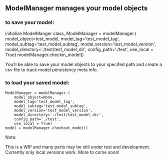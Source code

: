 ## ModelManager manages your model objects


### to save your model: 

initialize ModelManger class,
    ModelManager = modelManager.(
        model_object=test_model,
        model_tag='test_model_tag',
        model_subtag='test_model_subtag',
        model_version='test_model_version',
        model_directory='./test/test_model_dir',
        config_path='./test', 
        use_local = True)
    modelManager.checkin_model()


You'll be able to save your model objects to your specifed path and create a csv file to track model persistency meta info.

### to load your saved model:

    ModelManager = modelManager.(
        model_object=None,
        model_tag='test_model_tag',
        model_subtag='test_model_subtag',
        model_version='test_model_version',
        model_directory='./test/test_model_dir',
        config_path='./test', 
        use_local = True)
    model = modelManager.chechout_model()


Note:

This is a WIP and many parts may be still under test and development. Currently only local versions work. More to come soon!
